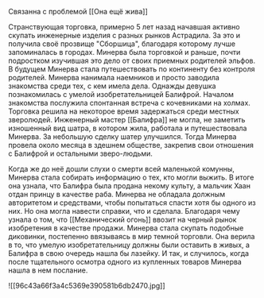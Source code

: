 Связанна с проблемой [[Она ещё жива]]

Странствующая торговка, примерно 5 лет назад начавшая активно скупать инженерные изделия с разных рынков Астрадила. За это и получила своё прозвище "Сборшица", благодаря которому лучше запоминалась в городах.
Минерва была торговкой и раньше, почти подростком изучившая это дело от своих приемных родителей эльфов. В будущем Минерва стала путешествовать по континенту без контроля родителей. Минерва нанимала наемников и просто заводила знакомства среди тех, с кем имела дела.
Однажды девушка познакомилась с умелой изобретательницей Балифрой. Началом знакомства послужила спонтанная встреча с кочевниками на холмах. Торговка решила на некоторое время задержаться среди местных зверолюдей. Инженерный мастер [[Балифра]] не могла, не заметить изношенный вид шатра, в котором жила, работала и путешествовала Минерва. За небольшую сделку шатер улучшился. Тогда Минерва провела около месяца в здешнем обществе, закрепив свои отношения с Балифрой и остальными зверо-людьми.

Когда же до неё дошли слухи о смерти всей маленькой комунны, Минерва стала собирать информацию о тех, кто могли выжить. В итоге она узнала, что Балифра была продана некому культу, а мальчик Хаан отдан принцу в качестве раба. Минерва не обладала должным авторитетом и средствами, чтобы попытаться спасти хотя бы одного из них. Но она могла навести справки, что и сделала. Благодаря чему узнала о том, что [[Механический огонь]] ввозит на черный рынок изобретения в качестве продажи. Минерва стала скупать подобные диковинки, постепенно ввязываясь в мир темной торговли. Она верила в то, что умелую изобретательницу должны были оставить в живых, а Балифра в свою очередь нашла бы лазейку.
И так, и случилось, когда после тщательного осмотра одного из купленных товаров Минерва нашла в нем послание.

![[96c43a66f3a4c5369e390581b6db2470.jpg]]